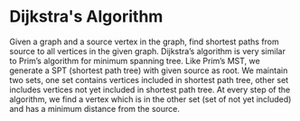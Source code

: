 # Dijkstra's Algorithm 

Given a graph and a source vertex in the graph, find shortest paths from source to all vertices in the given graph.
Dijkstra’s algorithm is very similar to Prim’s algorithm for minimum spanning tree. Like Prim’s MST, we generate a SPT (shortest path tree) with given source as root. We maintain two sets, one set contains vertices included in shortest path tree, other set includes vertices not yet included in shortest path tree.
At every step of the algorithm, we find a vertex which is in the other set (set of not yet included) and has a minimum distance from the source.
